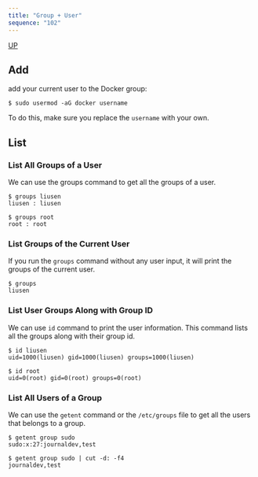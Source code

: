 ```yaml
---
title: "Group + User"
sequence: "102"
---
```


[UP](/linux.html)


## Add

add your current user to the Docker group:

```text
$ sudo usermod -aG docker username
```

To do this, make sure you replace the `username` with your own.

## List

### List All Groups of a User

We can use the groups command to get all the groups of a user.

```text
$ groups liusen
liusen : liusen

$ groups root
root : root
```

### List Groups of the Current User

If you run the `groups` command without any user input, it will print the groups of the current user.

```text
$ groups
liusen
```

### List User Groups Along with Group ID

We can use `id` command to print the user information.
This command lists all the groups along with their group id.

```text
$ id liusen
uid=1000(liusen) gid=1000(liusen) groups=1000(liusen)

$ id root
uid=0(root) gid=0(root) groups=0(root)
```

### List All Users of a Group

We can use the `getent` command or the `/etc/groups` file to get all the users that belongs to a group.

```text
$ getent group sudo
sudo:x:27:journaldev,test

$ getent group sudo | cut -d: -f4
journaldev,test
```
